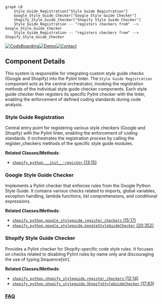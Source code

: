 ```mermaid
graph LR
    Style_Guide_Registration["Style Guide Registration"]
    Google_Style_Guide_Checker["Google Style Guide Checker"]
    Shopify_Style_Guide_Checker["Shopify Style Guide Checker"]
    Style_Guide_Registration -- "registers checkers from" --> Google_Style_Guide_Checker
    Style_Guide_Registration -- "registers checkers from" --> Shopify_Style_Guide_Checker
```
[![CodeBoarding](https://img.shields.io/badge/Generated%20by-CodeBoarding-9cf?style=flat-square)](https://github.com/CodeBoarding/CodeBoarding)[![Demo](https://img.shields.io/badge/Try%20our-Demo-blue?style=flat-square)](https://www.codeboarding.org/demo)[![Contact](https://img.shields.io/badge/Contact%20us%20-%20contact@codeboarding.org-lightgrey?style=flat-square)](mailto:contact@codeboarding.org)

## Component Details

This system is responsible for integrating custom style guide checks (Google and Shopify) into the Pylint linter. The `Style Guide Registration` component acts as the central orchestrator, invoking the registration methods of the individual style guide checker components. Each style guide checker then registers its specific Pylint checker with the linter, enabling the enforcement of defined coding standards during code analysis.

### Style Guide Registration
Central entry point for registering various style checkers (Google and Shopify) with the Pylint linter, enabling the enforcement of coding standards. It orchestrates the registration process by calling the register_checkers methods of the specific style guide modules.


**Related Classes/Methods**:

- <a href="https://github.com/Shopify/shopify_python/blob/master/shopify_python/__init__.py#L13-L15" target="_blank" rel="noopener noreferrer">`shopify_python.__init__:register` (13:15)</a>


### Google Style Guide Checker
Implements a Pylint checker that enforces rules from the Google Python Style Guide. It contains various checks related to imports, global variables, exception handling, lambda functions, list comprehensions, and conditional expressions.


**Related Classes/Methods**:

- <a href="https://github.com/Shopify/shopify_python/blob/master/shopify_python/google_styleguide.py#L15-L17" target="_blank" rel="noopener noreferrer">`shopify_python.google_styleguide.register_checkers` (15:17)</a>
- <a href="https://github.com/Shopify/shopify_python/blob/master/shopify_python/google_styleguide.py#L20-L352" target="_blank" rel="noopener noreferrer">`shopify_python.google_styleguide.GoogleStyleGuideChecker` (20:352)</a>


### Shopify Style Guide Checker
Provides a Pylint checker for Shopify-specific code style rules. It focuses on checks related to disabling Pylint rules by name only and discouraging the use of typing.Sequence[str].


**Related Classes/Methods**:

- <a href="https://github.com/Shopify/shopify_python/blob/master/shopify_python/shopify_styleguide.py#L12-L14" target="_blank" rel="noopener noreferrer">`shopify_python.shopify_styleguide.register_checkers` (12:14)</a>
- <a href="https://github.com/Shopify/shopify_python/blob/master/shopify_python/shopify_styleguide.py#L17-L83" target="_blank" rel="noopener noreferrer">`shopify_python.shopify_styleguide.ShopifyStyleGuideChecker` (17:83)</a>




### [FAQ](https://github.com/CodeBoarding/GeneratedOnBoardings/tree/main?tab=readme-ov-file#faq)